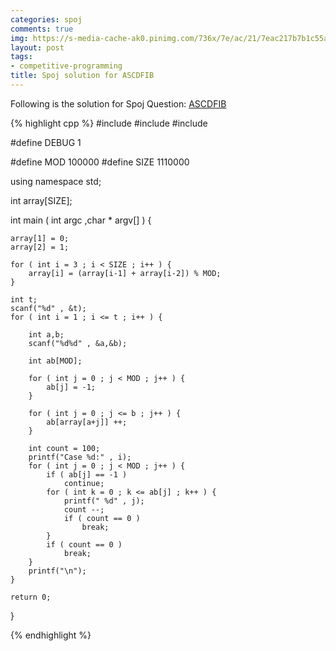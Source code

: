 ```yaml
---
categories: spoj
comments: true
img: https://s-media-cache-ak0.pinimg.com/736x/7e/ac/21/7eac217b7b1c55ab7fd56758e4e181be.jpg
layout: post
tags:
- competitive-programming
title: Spoj solution for ASCDFIB
---
```


Following is the solution for Spoj Question: [ASCDFIB](http://www.spoj.com/problems/ASCDFIB/)

{% highlight cpp %}
#include <cstdio>
#include <cstdlib>
#include <iostream>

#define DEBUG 1

#define MOD 100000
#define SIZE 1110000

using namespace std;

int array[SIZE];

int main ( int argc ,char * argv[] ) {

	array[1] = 0;
	array[2] = 1;

	for ( int i = 3 ; i < SIZE ; i++ ) {
		array[i] = (array[i-1] + array[i-2]) % MOD;
	}

	int t;
	scanf("%d" , &t);
	for ( int i = 1 ; i <= t ; i++ ) {

		int a,b;
		scanf("%d%d" , &a,&b);

		int ab[MOD];

		for ( int j = 0 ; j < MOD ; j++ ) {
			ab[j] = -1;
		}

		for ( int j = 0 ; j <= b ; j++ ) {
			ab[array[a+j]] ++;
		}

		int count = 100;
		printf("Case %d:" , i);
		for ( int j = 0 ; j < MOD ; j++ ) {
			if ( ab[j] == -1 )
				continue;
			for ( int k = 0 ; k <= ab[j] ; k++ ) {
				printf(" %d" , j);
				count --;
				if ( count == 0 )
					break;
			}
			if ( count == 0 )
				break;
		}
		printf("\n");
	}

	return 0;
}

{% endhighlight %}